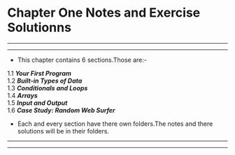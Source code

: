 # Chapter One Notes and Exercise Solutionns 
---
---
* This chapter contains 6 sections.Those are:-<br />


 1.1 _**Your First Program**_ <br />
 1.2 _**Built-in Types of Data**_ <br />
 1.3 _**Conditionals and Loops**_ <br />
 1.4 _**Arrays**_ <br />
 1.5 _**Input and Output**_ <br />
 1.6 _**Case Study: Random Web Surfer**_


* Each and every section have there own folders.The notes and there solutions will be in their folders.
---
---


